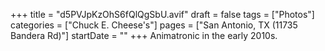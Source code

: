 +++
title = "d5PVJpKzOhS6fQlQgSbU.avif"
draft = false
tags = ["Photos"]
categories = ["Chuck E. Cheese's"]
pages = ["San Antonio, TX (11735 Bandera Rd)"]
startDate = ""
+++
Animatronic in the early 2010s. 

